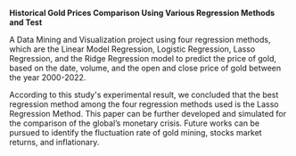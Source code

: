 **Historical Gold Prices Comparison Using Various Regression Methods and Test**

A Data Mining and Visualization project using four regression methods, which are the Linear Model Regression, Logistic Regression, Lasso Regression, and the Ridge Regression model to predict the price of gold, based on the date, volume, and the open and close price of gold between the year 2000-2022.

According to this study's experimental result, we concluded that the best regression method among the four regression methods used is the Lasso Regression Method. This paper can be further developed and simulated for the comparison of the global’s monetary crisis. Future works can be pursued to identify the fluctuation rate of gold mining, stocks market returns, and inflationary.
